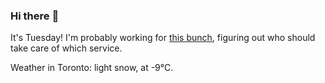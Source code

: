 ### Hi there :wave:

It's Tuesday! I'm probably working for [this bunch](https://github.com/kohofinancial), figuring out who should take care of which service.

Weather in Toronto: light snow, at -9°C.
